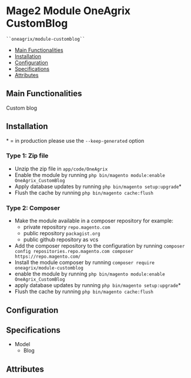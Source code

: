 # Mage2 Module OneAgrix CustomBlog

    ``oneagrix/module-customblog``

 - [Main Functionalities](#markdown-header-main-functionalities)
 - [Installation](#markdown-header-installation)
 - [Configuration](#markdown-header-configuration)
 - [Specifications](#markdown-header-specifications)
 - [Attributes](#markdown-header-attributes)


## Main Functionalities
Custom blog

## Installation
\* = in production please use the `--keep-generated` option

### Type 1: Zip file

 - Unzip the zip file in `app/code/OneAgrix`
 - Enable the module by running `php bin/magento module:enable OneAgrix_CustomBlog`
 - Apply database updates by running `php bin/magento setup:upgrade`\*
 - Flush the cache by running `php bin/magento cache:flush`

### Type 2: Composer

 - Make the module available in a composer repository for example:
    - private repository `repo.magento.com`
    - public repository `packagist.org`
    - public github repository as vcs
 - Add the composer repository to the configuration by running `composer config repositories.repo.magento.com composer https://repo.magento.com/`
 - Install the module composer by running `composer require oneagrix/module-customblog`
 - enable the module by running `php bin/magento module:enable OneAgrix_CustomBlog`
 - apply database updates by running `php bin/magento setup:upgrade`\*
 - Flush the cache by running `php bin/magento cache:flush`


## Configuration




## Specifications

 - Model
	- Blog


## Attributes



